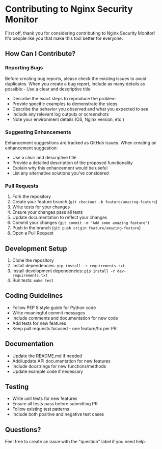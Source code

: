 # Contributing to Nginx Security Monitor

First off, thank you for considering contributing to Nginx Security Monitor!
It's people like you that make this tool better for everyone.

## How Can I Contribute?

### Reporting Bugs

Before creating bug reports, please check the existing issues to avoid duplicates.
When you create a bug report, include as many details as possible:- Use a clear and descriptive title

- Describe the exact steps to reproduce the problem
- Provide specific examples to demonstrate the steps
- Describe the behavior you observed and what you expected to see
- Include any relevant log outputs or screenshots
- Note your environment details (OS, Nginx version, etc.)

### Suggesting Enhancements

Enhancement suggestions are tracked as GitHub issues. When creating an enhancement suggestion:

- Use a clear and descriptive title
- Provide a detailed description of the proposed functionality
- Explain why this enhancement would be useful
- List any alternative solutions you've considered

### Pull Requests

1. Fork the repository
1. Create your feature branch (`git checkout -b feature/amazing-feature`)
1. Write tests for your changes
1. Ensure your changes pass all tests
1. Update documentation to reflect your changes
1. Commit your changes (`git commit -m 'Add some amazing feature'`)
1. Push to the branch (`git push origin feature/amazing-feature`)
1. Open a Pull Request

## Development Setup

1. Clone the repository
1. Install dependencies: `pip install -r requirements.txt`
1. Install development dependencies: `pip install -r dev-requirements.txt`
1. Run tests: `make test`

## Coding Guidelines

- Follow PEP 8 style guide for Python code
- Write meaningful commit messages
- Include comments and documentation for new code
- Add tests for new features
- Keep pull requests focused - one feature/fix per PR

## Documentation

- Update the README.md if needed
- Add/update API documentation for new features
- Include docstrings for new functions/methods
- Update example code if necessary

## Testing

- Write unit tests for new features
- Ensure all tests pass before submitting PR
- Follow existing test patterns
- Include both positive and negative test cases

## Questions?

Feel free to create an issue with the "question" label if you need help.
